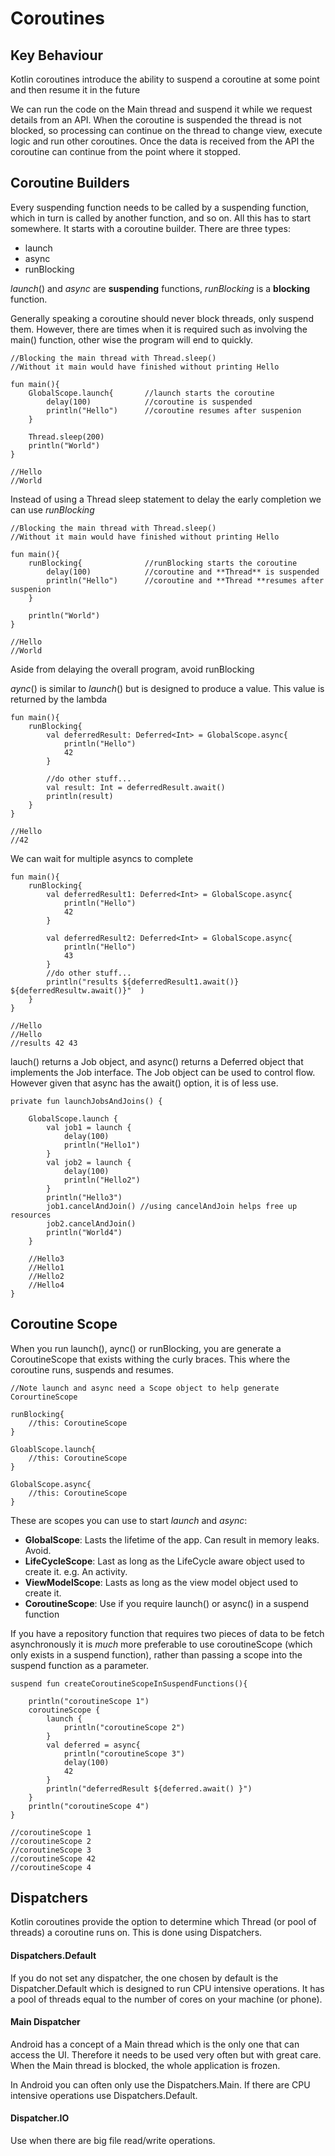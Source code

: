 # Coroutines

## Key Behaviour
Kotlin coroutines introduce the ability to suspend a coroutine at some point and then resume it in the future

We can run the code on the Main thread and suspend it while we request details from an API. When the coroutine is suspended the thread is not blocked, so processing can continue on the thread to change view, execute logic and run other coroutines. Once the data is received from the API the coroutine can continue from the point where it stopped.

## Coroutine Builders

Every suspending function needs to be called by a suspending function, which in turn is called by another function, and so on. All this has to start somewhere. It starts with a coroutine builder. There are three types:

* launch
* async
* runBlocking

*launch*() and *async* are **suspending** functions, *runBlocking* is a **blocking** function.

Generally speaking a coroutine should never block threads, only suspend them. However, there are times when it is required such as involving the main() function, other wise the program will end to quickly.



    //Blocking the main thread with Thread.sleep()
    //Without it main would have finished without printing Hello
    
    fun main(){    	
    	GlobalScope.launch{       //launch starts the coroutine
    		delay(100)            //coroutine is suspended       
    		println("Hello")      //coroutine resumes after suspenion
    	}
    	
    	Thread.sleep(200)
    	println("World")
    } 
    
    //Hello
    //World
    

Instead of using a Thread sleep statement to delay the early completion we can use *runBlocking*


    //Blocking the main thread with Thread.sleep()
    //Without it main would have finished without printing Hello
    
    fun main(){    	
    	runBlocking{              //runBlocking starts the coroutine
    		delay(100)            //coroutine and **Thread** is suspended       
    		println("Hello")      //coroutine and **Thread **resumes after suspenion
    	}
    	
    	println("World")
    } 
    
    //Hello
    //World
    
Aside from delaying the overall program, avoid runBlocking    
    
*aync*() is similar to *launch*() but is designed to produce a value. This value is returned by the lambda

    fun main(){
    	runBlocking{
    		val deferredResult: Deferred<Int> = GlobalScope.async{
    		    println("Hello")
    		    42
    		}
    	
    		//do other stuff...
    		val result: Int = deferredResult.await()
    		println(result)
    	}
    }    
    
    //Hello
    //42
    

We can wait for multiple asyncs to complete

    fun main(){
    	runBlocking{
    		val deferredResult1: Deferred<Int> = GlobalScope.async{
    		    println("Hello")
    		    42
    		}
 
    		val deferredResult2: Deferred<Int> = GlobalScope.async{
    		    println("Hello")
    		    43
    		}   	
    		//do other stuff...
    		println("results ${deferredResult1.await()} ${deferredResultw.await()}"  )
    	}
    }    
    
    //Hello
    //Hello
    //results 42 43
    

lauch() returns a Job object, and async() returns a Deferred object that implements the Job interface. The Job object can be used to control flow. However given that async has the await() option, it is of less use.

    private fun launchJobsAndJoins() {

        GlobalScope.launch {
            val job1 = launch {
                delay(100)
                println("Hello1")
            }
            val job2 = launch {
                delay(100)
                println("Hello2")
            }
            println("Hello3")
            job1.cancelAndJoin() //using cancelAndJoin helps free up resources
            job2.cancelAndJoin()
            println("World4")
        }

        //Hello3
        //Hello1
        //Hello2
        //Hello4
    }



## Coroutine Scope

When you run launch(), aync() or runBlocking, you are generate a CoroutineScope that exists withing the curly braces. This where the coroutine runs, suspends and resumes.

    //Note launch and async need a Scope object to help generate CorourtineScope 
    
    runBlocking{ 
    	//this: CoroutineScope
    }
    
    GloablScope.launch{
    	//this: CoroutineScope
    }
   
    GlobalScope.async{
    	//this: CoroutineScope
    }
    
These are scopes you can use to start *launch* and *async*:    

* **GlobalScope**: Lasts the lifetime of the app. Can result in memory leaks. Avoid.
* **LifeCycleScope**: Last as long as the LifeCycle aware object used to create it. e.g. An activity.
* **ViewModelScope**: Lasts as long as the view model object used to create it.
* **CoroutineScope**: Use if you require launch() or async() in a suspend function

If you have a repository function that requires two pieces of data to be fetch asynchronously it is *much* more preferable to use coroutineScope (which only exists in a suspend function), rather than passing a scope into the suspend function as a parameter.

    suspend fun createCoroutineScopeInSuspendFunctions(){

        println("coroutineScope 1")
        coroutineScope {
            launch {
                println("coroutineScope 2")
            }
            val deferred = async{
                println("coroutineScope 3")
                delay(100)
                42
            }
            println("deferredResult ${deferred.await() }")
        }
        println("coroutineScope 4")
    }
    
    //coroutineScope 1
    //coroutineScope 2
    //coroutineScope 3
    //coroutineScope 42
    //coroutineScope 4
    

## Dispatchers

Kotlin coroutines provide the option to determine which Thread (or pool of threads) a coroutine runs on. This is done using Dispatchers.

#### Dispatchers.Default
If you do not set any dispatcher, the one chosen by default is the Dispatcher.Default which is designed to run CPU intensive operations. It has a pool of threads equal to the number of cores on your machine (or phone).

#### Main Dispatcher
Android has a concept of a Main thread which is the only one that can access the UI. Therefore it needs to be used very often but with great care. When the Main thread is blocked, the whole application is frozen.

In Android you can often only use the Dispatchers.Main. If there are CPU intensive operations use Dispatchers.Default.

#### Dispatcher.IO
Use when there are big file read/write operations.